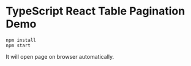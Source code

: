 TypeScript React Table Pagination Demo
===========================================

```
npm install
npm start
```

It will open page on browser automatically.
